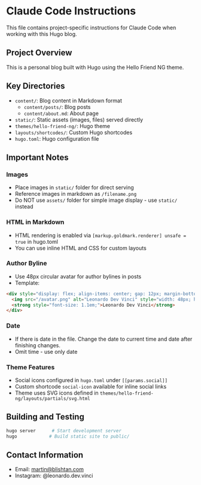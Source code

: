 # Claude Code Instructions

This file contains project-specific instructions for Claude Code when working with this Hugo blog.

## Project Overview

This is a personal blog built with Hugo using the Hello Friend NG theme.

## Key Directories

- `content/`: Blog content in Markdown format
  - `content/posts/`: Blog posts
  - `content/about.md`: About page
- `static/`: Static assets (images, files) served directly
- `themes/hello-friend-ng/`: Hugo theme
- `layouts/shortcodes/`: Custom Hugo shortcodes
- `hugo.toml`: Hugo configuration file

## Important Notes

### Images
- Place images in `static/` folder for direct serving
- Reference images in markdown as `/filename.png`
- Do NOT use `assets/` folder for simple image display - use `static/` instead

### HTML in Markdown
- HTML rendering is enabled via `[markup.goldmark.renderer] unsafe = true` in hugo.toml
- You can use inline HTML and CSS for custom layouts

### Author Byline
- Use 48px circular avatar for author bylines in posts
- Template:
```html
<div style="display: flex; align-items: center; gap: 12px; margin-bottom: 20px;">
  <img src="/avatar.png" alt="Leonardo Dev Vinci" style="width: 48px; height: 48px; border-radius: 50%; object-fit: cover;">
  <strong style="font-size: 1.1em;">Leonardo Dev Vinci</strong>
</div>
```

### Date
- If there is date in the file. Change the date to current time and date after finishing changes.
- Omit time - use only date

### Theme Features
- Social icons configured in `hugo.toml` under `[[params.social]]`
- Custom shortcode `social-icon` available for inline social links
- Theme uses SVG icons defined in `themes/hello-friend-ng/layouts/partials/svg.html`

## Building and Testing

```bash
hugo server      # Start development server
hugo            # Build static site to public/
```

## Contact Information

- Email: martin@blishtan.com
- Instagram: @leonardo.dev.vinci
